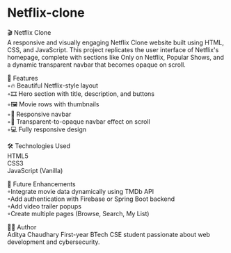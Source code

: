 # Netflix-clone
🎬 Netflix Clone  
A responsive and visually engaging Netflix Clone website built using HTML, CSS, and JavaScript. This project replicates the user interface of Netflix's homepage, complete with sections like Only on Netflix, Popular Shows, and a dynamic transparent navbar that becomes opaque on scroll.

🚀 Features  
◦🔥 Beautiful Netflix-style layout  
◦🎞 Hero section with title, description, and buttons  
◦🖼 Movie rows with thumbnails  
◦🧭 Responsive navbar  
◦🎯 Transparent-to-opaque navbar effect on scroll  
◦💻 Fully responsive design  
  

🛠 Technologies Used  
HTML5  
CSS3  
JavaScript (Vanilla)  

  
📌 Future Enhancements     
◦Integrate movie data dynamically using TMDb API  
◦Add authentication with Firebase or Spring Boot backend  
◦Add video trailer popups  
◦Create multiple pages (Browse, Search, My List)  

  
🧑‍💻 Author  
Aditya Chaudhary
First-year BTech CSE student passionate about web development and cybersecurity.
